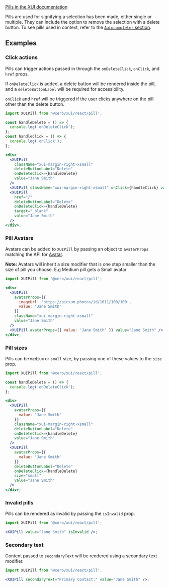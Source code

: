 <div class="xui-margin-vertical">
	<a href="../section-components-identifiers-pill.html" isDocLink>Pills in the XUI documentation</a>
</div>

Pills are used for signifying a selection has been made, either single or multiple. They can include the option to remove the selection with a delete button. To see pills used in context, refer to the [`Autocompleter` section](#autocompleter).

## Examples

### Click actions

Pills can trigger actions passed in through the `onDeleteClick`, `onClick`, and `href` props.

If `onDeleteClick` is added, a delete button will be rendered inside the pill, and a `deleteButtonLabel` will be required for accessibility.

`onClick` and `href` will be triggered if the user clicks anywhere on the pill other than the delete button.

```jsx harmony
import XUIPill from '@xero/xui/react/pill';

const handleDelete = () => {
  console.log('onDeleteClick');
};
const handleClick = () => {
  console.log('onClick');
};

<div>
  <XUIPill
    className="xui-margin-right-xsmall"
    deleteButtonLabel="Delete"
    onDeleteClick={handleDelete}
    value="Jane Smith"
  />
  <XUIPill className="xui-margin-right-xsmall" onClick={handleClick} value="Jane Smith" />
  <XUIPill
    href="/"
    deleteButtonLabel="Delete"
    onDeleteClick={handleDelete}
    target="_blank"
    value="Jane Smith"
  />
</div>;
```

### Pill Avatars

Avatars can be added to `XUIPill` by passing an object to `avatarProps` matching the API for <a href="#avatar">Avatar</a>.

**Note:** Avatars will inherit a size modifier that is one step smaller than the size of pill you choose. E.g Medium pill gets a Small avatar

```jsx harmony
import XUIPill from '@xero/xui/react/pill';

<div>
  <XUIPill
    avatarProps={{
      imageUrl: 'https://picsum.photos/id/1011/100/100',
      value: 'Jane Smith'
    }}
    className="xui-margin-right-xsmall"
    value="Jane Smith"
  />
  <XUIPill avatarProps={{ value: 'Jane Smith' }} value="Jane Smith" />
</div>;
```

### Pill sizes

Pills can be `medium` or `small` size, by passing one of these values to the `size` prop.

```jsx harmony
import XUIPill from '@xero/xui/react/pill';

const handleDelete = () => {
  console.log('onDeleteClick');
};

<div>
  <XUIPill
    avatarProps={{
      value: 'Jane Smith'
    }}
    className="xui-margin-right-xsmall"
    deleteButtonLabel="Delete"
    onDeleteClick={handleDelete}
    value="Jane Smith"
  />
  <XUIPill
    avatarProps={{
      value: 'Jane Smith'
    }}
    deleteButtonLabel="Delete"
    onDeleteClick={handleDelete}
    size="small"
    value="Jane Smith"
  />
</div>;
```

### Invalid pills

Pills can be rendered as invalid by passing the `isInvalid` prop.

```jsx harmony
import XUIPill from '@xero/xui/react/pill';

<XUIPill value="Jane Smith" isInvalid />;
```

### Secondary text

Content passed to `secondaryText` will be rendered using a secondary text modifier.

```jsx harmony
import XUIPill from '@xero/xui/react/pill';

<XUIPill secondaryText="Primary Contact:" value="Jane Smith" />;
```
